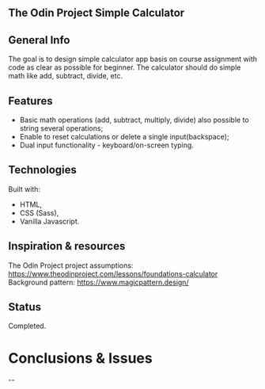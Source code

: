 ## The Odin Project Simple Calculator

## General Info

The goal is to design simple calculator app basis on course assignment with code as clear as possible for beginner. The calculator should do simple math like add, subtract, divide, etc.

## Features

- Basic math operations (add, subtract, multiply, divide) also possible to string several operations;
- Enable to reset calculations or delete a single input(backspace);
- Dual input functionality - keyboard/on-screen typing.

## Technologies

Built with:

- HTML,
- CSS (Sass),
- Vanilla Javascript.

## Inspiration & resources

The Odin Project project assumptions: https://www.theodinproject.com/lessons/foundations-calculator
Background pattern: https://www.magicpattern.design/

## Status

Completed.

# Conclusions & Issues

--
